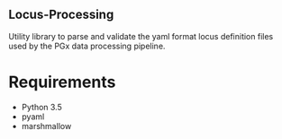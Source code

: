 ## Locus-Processing

Utility library to parse and validate the yaml format locus definition files used by the PGx data processing pipeline.

# Requirements

* Python 3.5
* pyaml
* marshmallow
